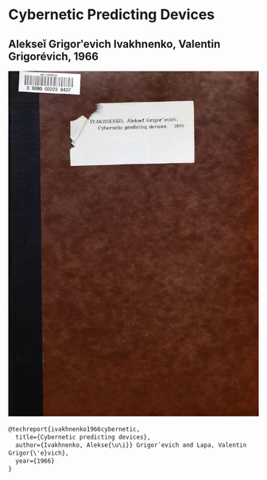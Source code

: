 # Cybernetic Predicting Devices
## Alekseĭ Grigorʹevich Ivakhnenko, Valentin Grigorévich, 1966

![cover](cover.jpg)

```
@techreport{ivakhnenko1966cybernetic,
  title={Cybernetic predicting devices},
  author={Ivakhnenko, Alekse{\u\i}} Grigorʹevich and Lapa, Valentin Grigor{\'e}vich},
  year={1966}
}
```